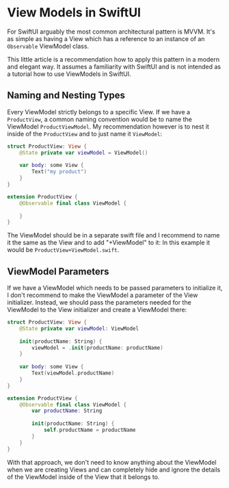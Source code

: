 # View Models in SwiftUI

For SwiftUI arguably the most common architectural pattern is MVVM. It's as simple as having a View which has a reference to an instance of an `Observable` ViewModel class.

This little article is a recommendation how to apply this pattern in a modern and elegant way.
It assumes a familiarity with SwiftUI and is not intended as a tutorial how to use ViewModels in SwiftUI.

## Naming and Nesting Types

Every ViewModel strictly belongs to a specific View. If we have a `ProductView`, a common naming convention would be to name the ViewModel `ProductViewModel`.
My recommendation however is to nest it inside of the `ProductView` and to just name it `ViewModel`:

```swift
struct ProductView: View {
    @State private var viewModel = ViewModel()
    
    var body: some View {
        Text("my product")
    }
}
```

```swift
extension ProductView {
    @Observable final class ViewModel {
        
    }
}
```

The ViewModel should be in a separate swift file and I recommend to name it the same as the View and to add "+ViewModel" to it:
In this example it would be `ProductView+ViewModel.swift`.

## ViewModel Parameters

If we have a ViewModel which needs to be passed parameters to initialize it, I don't recommend to make the ViewModel a parameter of the View initializer.
Instead, we should pass the parameters needed for the ViewModel to the View initializer and create a ViewModel there:

```swift
struct ProductView: View {
    @State private var viewModel: ViewModel
    
    init(productName: String) {
        viewModel = .init(productName: productName)
    }
    
    var body: some View {
        Text(viewModel.productName)
    }
}
```

```swift
extension ProductView {
    @Observable final class ViewModel {
        var productName: String
        
        init(productName: String) {
            self.productName = productName
        }
    }
}
```

With that approach, we don't need to know anything about the ViewModel when we are creating Views and can completely hide and ignore the details of the ViewModel inside of the View that it belongs to.
